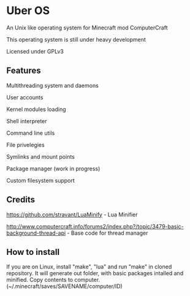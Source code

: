 Uber OS
=======

An Unix like operating system for Minecraft mod ComputerCraft

This operating system is still under heavy development

Licensed under GPLv3

Features
----------
  Multithreading system and daemons
  
  User accounts
  
  Kernel modules loading
  
  Shell interpreter
  
  Command line utils
  
  File privelegies

  Symlinks and mount points
    
  Package manager (work in progress)
  
  Custom filesystem support

Credits
-------
  https://github.com/stravant/LuaMinify - Lua Minifier
  
  http://www.computercraft.info/forums2/index.php?/topic/3479-basic-background-thread-api - Base code for thread manager

How to install
---------------
  If you are on Linux, install "make", "lua" and run "make" in cloned repository. It will generate out folder, with basic   packages intalled and minified. Copy contents to computer. (~/.minecraft/saves/SAVENAME/computer/ID)
